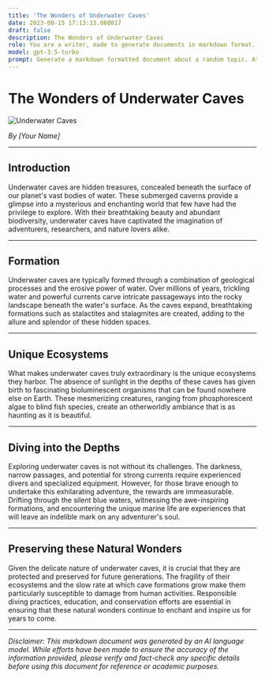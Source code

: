 ```yaml
---
title: 'The Wonders of Underwater Caves'
date: 2023-08-15 17:13:13.060017
draft: false
description: The Wonders of Underwater Caves
role: You are a writer, made to generate documents in markdown format. It is very important that all of the documents you generate are in valid markdown format.
model: gpt-3.5-turbo
prompt: Generate a markdown formatted document about a random topic. At the bottom, include a disclaimer explaining that the document was generated by you. The first line of the document should be the title. Make sure that the entire document is in proper markdown format, using a mix of various tags to make the document visually appealing.
---
```


# The Wonders of Underwater Caves

![Underwater Caves](https://example.com/underwater-caves.jpg)

*By [Your Name]*

---

## Introduction

Underwater caves are hidden treasures, concealed beneath the surface of our planet's vast bodies of water. These submerged caverns provide a glimpse into a mysterious and enchanting world that few have had the privilege to explore. With their breathtaking beauty and abundant biodiversity, underwater caves have captivated the imagination of adventurers, researchers, and nature lovers alike.

---

## Formation

Underwater caves are typically formed through a combination of geological processes and the erosive power of water. Over millions of years, trickling water and powerful currents carve intricate passageways into the rocky landscape beneath the water's surface. As the caves expand, breathtaking formations such as stalactites and stalagmites are created, adding to the allure and splendor of these hidden spaces.

---

## Unique Ecosystems

What makes underwater caves truly extraordinary is the unique ecosystems they harbor. The absence of sunlight in the depths of these caves has given birth to fascinating bioluminescent organisms that can be found nowhere else on Earth. These mesmerizing creatures, ranging from phosphorescent algae to blind fish species, create an otherworldly ambiance that is as haunting as it is beautiful.

---

## Diving into the Depths

Exploring underwater caves is not without its challenges. The darkness, narrow passages, and potential for strong currents require experienced divers and specialized equipment. However, for those brave enough to undertake this exhilarating adventure, the rewards are immeasurable. Drifting through the silent blue waters, witnessing the awe-inspiring formations, and encountering the unique marine life are experiences that will leave an indelible mark on any adventurer's soul.

---

## Preserving these Natural Wonders

Given the delicate nature of underwater caves, it is crucial that they are protected and preserved for future generations. The fragility of their ecosystems and the slow rate at which cave formations grow make them particularly susceptible to damage from human activities. Responsible diving practices, education, and conservation efforts are essential in ensuring that these natural wonders continue to enchant and inspire us for years to come.

---

*Disclaimer: This markdown document was generated by an AI language model. While efforts have been made to ensure the accuracy of the information provided, please verify and fact-check any specific details before using this document for reference or academic purposes.*